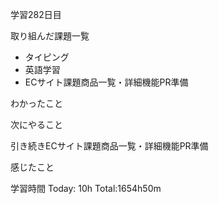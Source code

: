 学習282日目

取り組んだ課題一覧

- タイピング
- 英語学習
- ECサイト課題商品一覧・詳細機能PR準備

わかったこと

次にやること

引き続きECサイト課題商品一覧・詳細機能PR準備

感じたこと

学習時間 Today: 10h Total:1654h50m